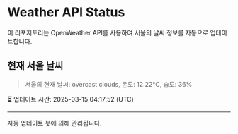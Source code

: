 
# Weather API Status

이 리포지토리는 OpenWeather API를 사용하여 서울의 날씨 정보를 자동으로 업데이트합니다.

## 현재 서울 날씨
> 서울의 현재 날씨: overcast clouds, 온도: 12.22°C, 습도: 36%

⏳ 업데이트 시간: 2025-03-15 04:17:52 (UTC)

---
자동 업데이트 봇에 의해 관리됩니다.
